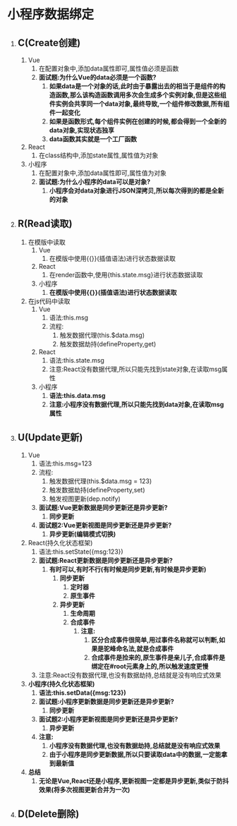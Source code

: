 # 小程序数据绑定

1. ## C(Create创建)

   1. Vue
      1. 在配置对象中,添加data属性即可,属性值必须是函数
      2. **面试题:为什么Vue的data必须是一个函数?**
         1. **如果data是一个对象的话,此时由于暴露出去的相当于是组件的构造函数,那么该构造函数调用多次会生成多个实例对象,但是这些组件实例会共享同一个data对象,最终导致,一个组件修改数据,所有组件一起变化**
         2. **如果是函数形式,每个组件实例在创建的时候,都会得到一个全新的data对象,实现状态独享**
         3. **data函数其实就是一个工厂函数**
   2. React
      1. 在class结构中,添加state属性,属性值为对象
   3. 小程序
      1. 在配置对象中,添加data属性即可,属性值为对象
      2. **面试题:为什么小程序的data可以是对象?**
         1. **小程序会对data对象进行JSON深拷贝,所以每次得到的都是全新的对象**

2. ## R(Read读取)

   1. 在模版中读取
      1. Vue
         1. 在模版中使用{{}}(插值语法)进行状态数据读取
      2. React
         1. 在render函数中,使用{this.state.msg}进行状态数据读取
      3. 小程序
         1. **在模版中使用{{}}(插值语法)进行状态数据读取**
   2. 在js代码中读取
      1. Vue
         1. 语法:this.msg
         2. 流程:
            1. 触发数据代理(this.$data.msg)
            2. 触发数据劫持(defineProperty,get)
      2. React
         1. 语法:this.state.msg
         2. 注意:React没有数据代理,所以只能先找到state对象,在读取msg属性
      3. 小程序
         1. **语法:this.data.msg**
         2. **注意:小程序没有数据代理,所以只能先找到data对象,在读取msg属性**

3. ## U(Update更新)

   1. Vue
      1. 语法:this.msg=123
      2. 流程:
         1. 触发数据代理(this.$data.msg = 123)
         2. 触发数据劫持(defineProperty,set)
         3. 触发视图更新(dep.notify)
      3. **面试题:Vue更新数据是同步更新还是异步更新?**
         1.  **同步更新**
      4. **面试题2:Vue更新视图是同步更新还是异步更新?**
         1. **异步更新(编辑模式切换)**
   2. React(持久化状态框架)
      1. 语法:this.setState({msg:123})
      2. **面试题:React更新数据是同步更新还是异步更新?**
         1. **有时可以,有时不行(有时候是同步更新,有时候是异步更新)**
            1. **同步更新**
               1. **定时器**
               2. **原生事件**
            2. **异步更新**
               1. **生命周期**
               2. **合成事件**
                  1. **注意:**
                     1. **区分合成事件很简单,用过事件名称就可以判断,如果是驼峰命名法,就是合成事件**
                     2. **合成事件是捡来的,原生事件是亲儿子,合成事件是绑定在#root元素身上的,所以触发速度更慢**
      3. 注意:React没有数据代理,也没有数据劫持,总结就是没有响应式效果
   3. **小程序(持久化状态框架)**
      1. **语法:this.setData({msg:123})**
      2. **面试题:小程序更新数据是同步更新还是异步更新?**
         1.  **同步更新**
      3. **面试题2:小程序更新视图是同步更新还是异步更新?**
         1. **异步更新**
      4. **注意:**
         1. **小程序没有数据代理,也没有数据劫持,总结就是没有响应式效果**
         2. **由于小程序是同步更新数据,所以只要读取data中的数据,一定能拿到最新值**
   4. **总结**
      1. **无论是Vue,React还是小程序,更新视图一定都是异步更新,类似于防抖效果(将多次视图更新合并为一次)**

4. ## D(Delete删除)